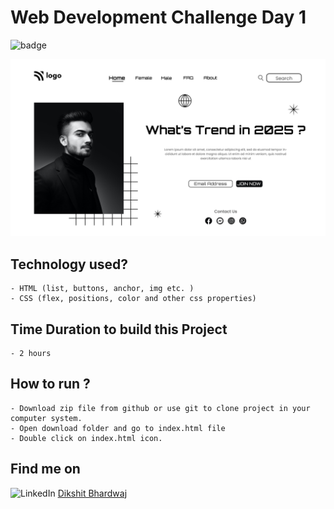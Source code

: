 # Web Development Challenge Day 1

![badge](https://img.shields.io/badge/WebDev-Day1-orange)

![Website Preview](1.png)

## Technology used?

    - HTML (list, buttons, anchor, img etc. )
    - CSS (flex, positions, color and other css properties)

## Time Duration to build this Project

    - 2 hours

## How to run ?

    - Download zip file from github or use git to clone project in your computer system.
    - Open download folder and go to index.html file
    - Double click on index.html icon.

## Find me on

![LinkedIn](https://img.shields.io/badge/LinkedIn-Connect-green) [Dikshit Bhardwaj](https://www.linkedin.com/in/dikshit-bhardwaj-8678b2191/)

